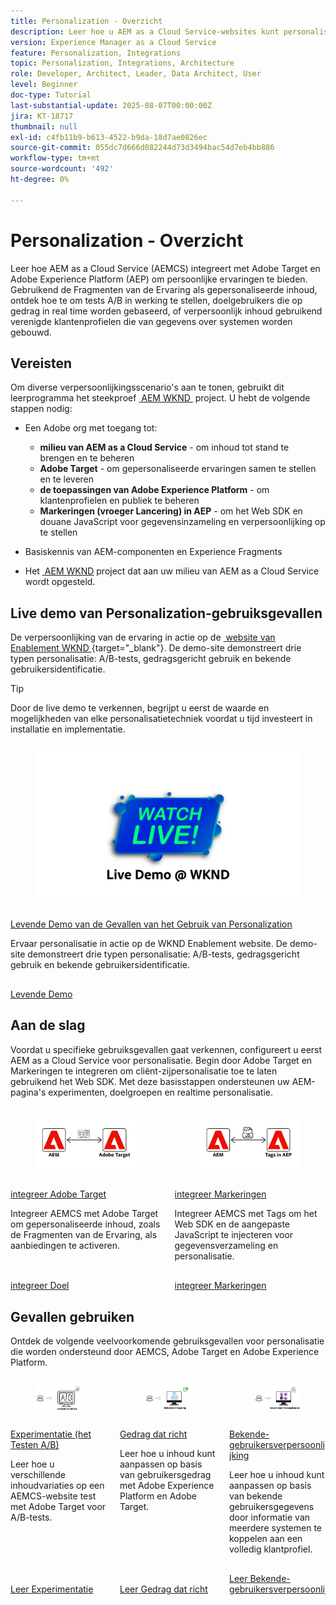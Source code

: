 ```yaml
---
title: Personalization - Overzicht
description: Leer hoe u AEM as a Cloud Service-websites kunt personaliseren met Adobe Target- en Adobe Experience Platform-toepassingen.
version: Experience Manager as a Cloud Service
feature: Personalization, Integrations
topic: Personalization, Integrations, Architecture
role: Developer, Architect, Leader, Data Architect, User
level: Beginner
doc-type: Tutorial
last-substantial-update: 2025-08-07T00:00:00Z
jira: KT-18717
thumbnail: null
exl-id: c4fb11b9-b613-4522-b9da-18d7ae0826ec
source-git-commit: 055dc7d666d082244d73d3494bac54d7eb4bb886
workflow-type: tm+mt
source-wordcount: '492'
ht-degree: 0%

---
```


# Personalization - Overzicht

Leer hoe AEM as a Cloud Service (AEMCS) integreert met Adobe Target en Adobe Experience Platform (AEP) om persoonlijke ervaringen te bieden. Gebruikend de Fragmenten van de Ervaring als gepersonaliseerde inhoud, ontdek hoe te om tests A/B in werking te stellen, doelgebruikers die op gedrag in real time worden gebaseerd, of verpersoonlijk inhoud gebruikend verenigde klantenprofielen die van gegevens over systemen worden gebouwd.

## Vereisten

Om diverse verpersoonlijkingsscenario&#39;s aan te tonen, gebruikt dit leerprogramma het steekproef [&#x200B; AEM WKND &#x200B;](https://github.com/adobe/aem-guides-wknd/) project. U hebt de volgende stappen nodig:

- Een Adobe org met toegang tot:
   - **milieu van AEM as a Cloud Service** - om inhoud tot stand te brengen en te beheren
   - **Adobe Target** - om gepersonaliseerde ervaringen samen te stellen en te leveren
   - **de toepassingen van Adobe Experience Platform** - om klantenprofielen en publiek te beheren
   - **Markeringen (vroeger Lancering) in AEP** - om het Web SDK en douane JavaScript voor gegevensinzameling en verpersoonlijking op te stellen

- Basiskennis van AEM-componenten en Experience Fragments

- Het [&#x200B; AEM WKND &#x200B;](https://github.com/adobe/aem-guides-wknd/) project dat aan uw milieu van AEM as a Cloud Service wordt opgesteld.

## Live demo van Personalization-gebruiksgevallen

De verpersoonlijking van de ervaring in actie op de [&#x200B; website van Enablement WKND &#x200B;](https://wknd.enablementadobe.com/us/en.html){target="_blank"}. De demo-site demonstreert drie typen personalisatie: A/B-tests, gedragsgericht gebruik en bekende gebruikersidentificatie.

>[!TIP]
>
> Door de live demo te verkennen, begrijpt u eerst de waarde en mogelijkheden van elke personalisatietechniek voordat u tijd investeert in installatie en implementatie.

<!-- CARDS
{target = _self}

* ./live-demo.md
  {title = Live Demo of Personalization Use Cases}
  {description = Experience personalization in action on the [WKND Enablement website](https://wknd.enablementadobe.com/us/en.html). The demo site demonstrates three types of personalization: A/B testing, behavioral targeting, and known-user personalization.}
  {image = ./assets/live-demo/live-demo.png}
  {cta = Live Demo}
-->
<!-- START CARDS HTML - DO NOT MODIFY BY HAND -->
<div class="columns">
    <div class="column is-half-tablet is-half-desktop is-one-third-widescreen" aria-label="Live Demo of Personalization Use Cases">
        <div class="card" style="height: 100%; display: flex; flex-direction: column; height: 100%;">
            <div class="card-image">
                <figure class="image x-is-16by9">
                    <a href="./live-demo.md" title="Live demo van Personalization-gebruiksgevallen" target="_self" rel="referrer">
                        <img class="is-bordered-r-small" src="./assets/live-demo/live-demo.png" alt="Live demo van Personalization-gebruiksgevallen"
                             style="width: 100%; aspect-ratio: 16 / 9; object-fit: cover; overflow: hidden; display: block; margin: auto;">
                    </a>
                </figure>
            </div>
            <div class="card-content is-padded-small" style="display: flex; flex-direction: column; flex-grow: 1; justify-content: space-between;">
                <div class="top-card-content">
                    <p class="headline is-size-6 has-text-weight-bold">
                        <a href="./live-demo.md" target="_self" rel="referrer" title="Live demo van Personalization-gebruiksgevallen"> Levende Demo van de Gevallen van het Gebruik van Personalization </a>
                    </p>
                    <p class="is-size-6">Ervaar personalisatie in actie op de WKND Enablement website. De demo-site demonstreert drie typen personalisatie: A/B-tests, gedragsgericht gebruik en bekende gebruikersidentificatie.</p>
                </div>
                <a href="./live-demo.md" target="_self" rel="referrer" class="spectrum-Button spectrum-Button--outline spectrum-Button--primary spectrum-Button--sizeM" style="align-self: flex-start; margin-top: 1rem;">
                    <span class="spectrum-Button-label has-no-wrap has-text-weight-bold"> Levende Demo </span>
                </a>
            </div>
        </div>
    </div>
</div>
<!-- END CARDS HTML - DO NOT MODIFY BY HAND -->

## Aan de slag

Voordat u specifieke gebruiksgevallen gaat verkennen, configureert u eerst AEM as a Cloud Service voor personalisatie. Begin door Adobe Target en Markeringen te integreren om cliënt-zijpersonalisatie toe te laten gebruikend het Web SDK. Met deze basisstappen ondersteunen uw AEM-pagina&#39;s experimenten, doelgroepen en realtime personalisatie.

<!-- CARDS
{target = _self}

* ./setup/integrate-adobe-target.md
  {title = Integrate Adobe Target}
  {description = Integrate AEMCS with Adobe Target to activate personalized content, such as Experience Fragments, as offers.}
  {image = ./assets/setup/integrate-target.png}
  {cta = Integrate Target}

* ./setup/integrate-adobe-tags.md
  {title = Integrate Tags}
  {description = Integrate AEMCS with Tags to inject the Web SDK and custom JavaScript for data collection and personalization.}
  {image = ./assets/setup/integrate-tags.png}
  {cta = Integrate Tags}
  
-->
<!-- START CARDS HTML - DO NOT MODIFY BY HAND -->
<div class="columns">
    <div class="column is-half-tablet is-half-desktop is-one-third-widescreen" aria-label="Integrate Adobe Target">
        <div class="card" style="height: 100%; display: flex; flex-direction: column; height: 100%;">
            <div class="card-image">
                <figure class="image x-is-16by9">
                    <a href="./setup/integrate-adobe-target.md" title="Adobe Target integreren" target="_self" rel="referrer">
                        <img class="is-bordered-r-small" src="./assets/setup/integrate-target.png" alt="Adobe Target integreren"
                             style="width: 100%; aspect-ratio: 16 / 9; object-fit: cover; overflow: hidden; display: block; margin: auto;">
                    </a>
                </figure>
            </div>
            <div class="card-content is-padded-small" style="display: flex; flex-direction: column; flex-grow: 1; justify-content: space-between;">
                <div class="top-card-content">
                    <p class="headline is-size-6 has-text-weight-bold">
                        <a href="./setup/integrate-adobe-target.md" target="_self" rel="referrer" title="Adobe Target integreren"> integreer Adobe Target </a>
                    </p>
                    <p class="is-size-6">Integreer AEMCS met Adobe Target om gepersonaliseerde inhoud, zoals de Fragmenten van de Ervaring, als aanbiedingen te activeren.</p>
                </div>
                <a href="./setup/integrate-adobe-target.md" target="_self" rel="referrer" class="spectrum-Button spectrum-Button--outline spectrum-Button--primary spectrum-Button--sizeM" style="align-self: flex-start; margin-top: 1rem;">
                    <span class="spectrum-Button-label has-no-wrap has-text-weight-bold"> integreer Doel </span>
                </a>
            </div>
        </div>
    </div>
    <div class="column is-half-tablet is-half-desktop is-one-third-widescreen" aria-label="Integrate Tags">
        <div class="card" style="height: 100%; display: flex; flex-direction: column; height: 100%;">
            <div class="card-image">
                <figure class="image x-is-16by9">
                    <a href="./setup/integrate-adobe-tags.md" title="Tags integreren" target="_self" rel="referrer">
                        <img class="is-bordered-r-small" src="./assets/setup/integrate-tags.png" alt="Tags integreren"
                             style="width: 100%; aspect-ratio: 16 / 9; object-fit: cover; overflow: hidden; display: block; margin: auto;">
                    </a>
                </figure>
            </div>
            <div class="card-content is-padded-small" style="display: flex; flex-direction: column; flex-grow: 1; justify-content: space-between;">
                <div class="top-card-content">
                    <p class="headline is-size-6 has-text-weight-bold">
                        <a href="./setup/integrate-adobe-tags.md" target="_self" rel="referrer" title="Tags integreren"> integreer Markeringen </a>
                    </p>
                    <p class="is-size-6">Integreer AEMCS met Tags om het Web SDK en de aangepaste JavaScript te injecteren voor gegevensverzameling en personalisatie.</p>
                </div>
                <a href="./setup/integrate-adobe-tags.md" target="_self" rel="referrer" class="spectrum-Button spectrum-Button--outline spectrum-Button--primary spectrum-Button--sizeM" style="align-self: flex-start; margin-top: 1rem;">
                    <span class="spectrum-Button-label has-no-wrap has-text-weight-bold"> integreer Markeringen </span>
                </a>
            </div>
        </div>
    </div>
</div>
<!-- END CARDS HTML - DO NOT MODIFY BY HAND -->



## Gevallen gebruiken

Ontdek de volgende veelvoorkomende gebruiksgevallen voor personalisatie die worden ondersteund door AEMCS, Adobe Target en Adobe Experience Platform.

<!-- CARDS
{target = _self}

* ./use-cases/experimentation.md
    {title = Experimentation (A/B Testing)}
    {description = Learn how to test different content variations on an AEMCS website using Adobe Target for A/B testing.}
    {image = ./assets/use-cases/experiment/experimentation.png}
    {cta = Learn Experimentation}

* ./use-cases/behavioral-targeting.md
    {title = Behavioral Targeting}
    {description = Learn how to personalize content based on user behavior using Adobe Experience Platform and Adobe Target.}
    {image = ./assets/use-cases/behavioral-targeting/behavioral-targeting.png}
    {cta = Learn Behavioral Targeting}

* ./use-cases/known-user-personalization.md
    {title = Known-user personalization}
    {description = Learn how to personalize content based on known user data by stitching information from multiple systems into a complete customer profile.}
    {image = ./assets/use-cases/known-user-personalization/known-user-personalization.png}
    {cta = Learn Known-user personalization}
-->
<!-- START CARDS HTML - DO NOT MODIFY BY HAND -->
<div class="columns">
    <div class="column is-half-tablet is-half-desktop is-one-third-widescreen" aria-label="Experimentation (A/B Testing)">
        <div class="card" style="height: 100%; display: flex; flex-direction: column; height: 100%;">
            <div class="card-image">
                <figure class="image x-is-16by9">
                    <a href="./use-cases/experimentation.md" title="Experimentatie (A/B-test)" target="_self" rel="referrer">
                        <img class="is-bordered-r-small" src="./assets/use-cases/experiment/experimentation.png" alt="Experimentatie (A/B-test)"
                             style="width: 100%; aspect-ratio: 16 / 9; object-fit: cover; overflow: hidden; display: block; margin: auto;">
                    </a>
                </figure>
            </div>
            <div class="card-content is-padded-small" style="display: flex; flex-direction: column; flex-grow: 1; justify-content: space-between;">
                <div class="top-card-content">
                    <p class="headline is-size-6 has-text-weight-bold">
                        <a href="./use-cases/experimentation.md" target="_self" rel="referrer" title="Experimentatie (A/B-test)"> Experimentatie (het Testen A/B) </a>
                    </p>
                    <p class="is-size-6">Leer hoe u verschillende inhoudvariaties op een AEMCS-website test met Adobe Target voor A/B-tests.</p>
                </div>
                <a href="./use-cases/experimentation.md" target="_self" rel="referrer" class="spectrum-Button spectrum-Button--outline spectrum-Button--primary spectrum-Button--sizeM" style="align-self: flex-start; margin-top: 1rem;">
                    <span class="spectrum-Button-label has-no-wrap has-text-weight-bold"> Leer Experimentatie </span>
                </a>
            </div>
        </div>
    </div>
    <div class="column is-half-tablet is-half-desktop is-one-third-widescreen" aria-label="Behavioral Targeting">
        <div class="card" style="height: 100%; display: flex; flex-direction: column; height: 100%;">
            <div class="card-image">
                <figure class="image x-is-16by9">
                    <a href="./use-cases/behavioral-targeting.md" title="Gedragingen" target="_self" rel="referrer">
                        <img class="is-bordered-r-small" src="./assets/use-cases/behavioral-targeting/behavioral-targeting.png" alt="Gedragingen"
                             style="width: 100%; aspect-ratio: 16 / 9; object-fit: cover; overflow: hidden; display: block; margin: auto;">
                    </a>
                </figure>
            </div>
            <div class="card-content is-padded-small" style="display: flex; flex-direction: column; flex-grow: 1; justify-content: space-between;">
                <div class="top-card-content">
                    <p class="headline is-size-6 has-text-weight-bold">
                        <a href="./use-cases/behavioral-targeting.md" target="_self" rel="referrer" title="Gedragingen"> Gedrag dat richt </a>
                    </p>
                    <p class="is-size-6">Leer hoe u inhoud kunt aanpassen op basis van gebruikersgedrag met Adobe Experience Platform en Adobe Target.</p>
                </div>
                <a href="./use-cases/behavioral-targeting.md" target="_self" rel="referrer" class="spectrum-Button spectrum-Button--outline spectrum-Button--primary spectrum-Button--sizeM" style="align-self: flex-start; margin-top: 1rem;">
                    <span class="spectrum-Button-label has-no-wrap has-text-weight-bold"> Leer Gedrag dat richt </span>
                </a>
            </div>
        </div>
    </div>
    <div class="column is-half-tablet is-half-desktop is-one-third-widescreen" aria-label="Known-user personalization">
        <div class="card" style="height: 100%; display: flex; flex-direction: column; height: 100%;">
            <div class="card-image">
                <figure class="image x-is-16by9">
                    <a href="./use-cases/known-user-personalization.md" title="Verpersoonlijking van bekende gebruikers" target="_self" rel="referrer">
                        <img class="is-bordered-r-small" src="./assets/use-cases/known-user-personalization/known-user-personalization.png" alt="Verpersoonlijking van bekende gebruikers"
                             style="width: 100%; aspect-ratio: 16 / 9; object-fit: cover; overflow: hidden; display: block; margin: auto;">
                    </a>
                </figure>
            </div>
            <div class="card-content is-padded-small" style="display: flex; flex-direction: column; flex-grow: 1; justify-content: space-between;">
                <div class="top-card-content">
                    <p class="headline is-size-6 has-text-weight-bold">
                        <a href="./use-cases/known-user-personalization.md" target="_self" rel="referrer" title="Verpersoonlijking van bekende gebruikers"> Bekende-gebruikersverpersoonlijking </a>
                    </p>
                    <p class="is-size-6">Leer hoe u inhoud kunt aanpassen op basis van bekende gebruikersgegevens door informatie van meerdere systemen te koppelen aan een volledig klantprofiel.</p>
                </div>
                <a href="./use-cases/known-user-personalization.md" target="_self" rel="referrer" class="spectrum-Button spectrum-Button--outline spectrum-Button--primary spectrum-Button--sizeM" style="align-self: flex-start; margin-top: 1rem;">
                    <span class="spectrum-Button-label has-no-wrap has-text-weight-bold"> Leer Bekende-gebruikersverpersoonlijking </span>
                </a>
            </div>
        </div>
    </div>
</div>
<!-- END CARDS HTML - DO NOT MODIFY BY HAND -->
